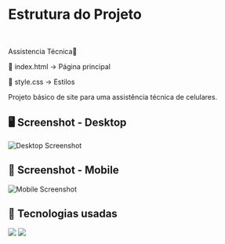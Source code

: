 <h1>Estrutura do Projeto</h1>
<br>
<p>Assistencia Técnica📂 </p>
<p>
  📄 index.html → Página principal
  
  📄 style.css → Estilos
</p>
Projeto básico de site para uma assistência técnica de celulares.

 ## 🖥️ Screenshot - Desktop
![Desktop Screenshot](screenshot-desktop.png)

## 📱 Screenshot - Mobile
![Mobile Screenshot](screenshot-mobile.png)
## 🚀 Tecnologias usadas
<img src="https://img.shields.io/badge/HTML5-E34F26?style=for-the-badge&logo=html5&logoColor=white"> 
<img src="https://img.shields.io/badge/CSS3-1572B6?style=for-the-badge&logo=css3&logoColor=white">




